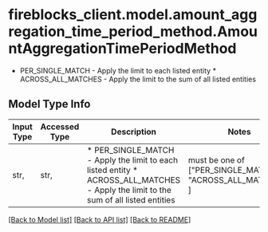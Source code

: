 # fireblocks_client.model.amount_aggregation_time_period_method.AmountAggregationTimePeriodMethod

* PER_SINGLE_MATCH - Apply the limit to each listed entity * ACROSS_ALL_MATCHES - Apply the limit to the sum of all listed entities 

## Model Type Info
Input Type | Accessed Type | Description | Notes
------------ | ------------- | ------------- | -------------
str,  | str,  | * PER_SINGLE_MATCH - Apply the limit to each listed entity * ACROSS_ALL_MATCHES - Apply the limit to the sum of all listed entities  | must be one of ["PER_SINGLE_MATCH", "ACROSS_ALL_MATCHES", ] 

[[Back to Model list]](../../README.md#documentation-for-models) [[Back to API list]](../../README.md#documentation-for-api-endpoints) [[Back to README]](../../README.md)

